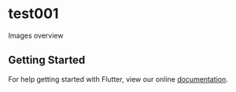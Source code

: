 # test001

Images overview

## Getting Started

For help getting started with Flutter, view our online
[documentation](https://flutter.io/).
